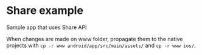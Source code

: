 # Share example

Sample app that uses Share API

When changes are made on www folder, propagate them to the native projects with  `cp -r www android/app/src/main/assets/` and `cp -r www ios/`.

